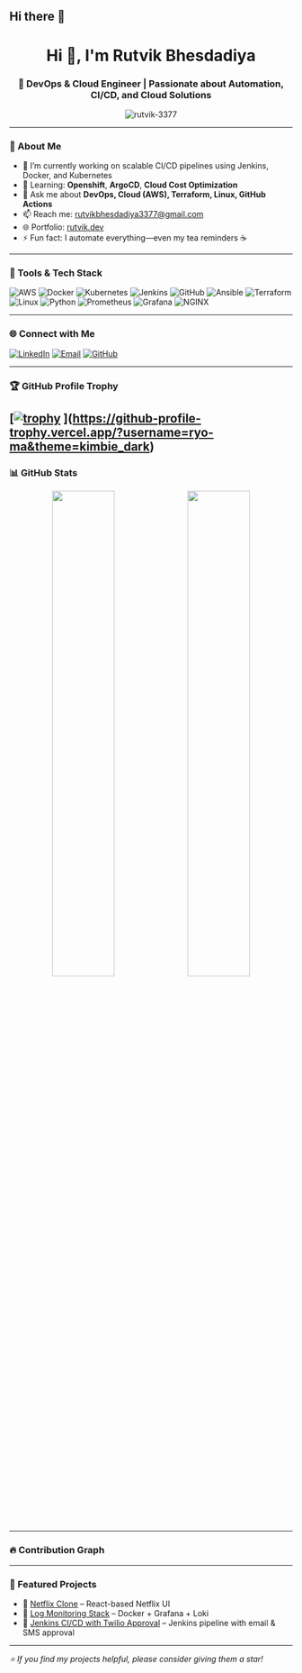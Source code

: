 ## Hi there 👋

<h1 align="center">Hi 👋, I'm Rutvik Bhesdadiya</h1>
<h3 align="center">🚀 DevOps & Cloud Engineer | Passionate about Automation, CI/CD, and Cloud Solutions</h3>

<p align="center">
  <img src="https://komarev.com/ghpvc/?username=rutvik-3377&label=Profile%20views&color=0e75b6&style=flat" alt="rutvik-3377" />
</p>

---

### 💫 About Me

- 🔭 I’m currently working on scalable CI/CD pipelines using Jenkins, Docker, and Kubernetes
- 🌱 Learning: **Openshift**, **ArgoCD**, **Cloud Cost Optimization**
- 💬 Ask me about **DevOps, Cloud (AWS), Terraform, Linux, GitHub Actions**
- 📫 Reach me: rutvikbhesdadiya3377@gmail.com
- 🌐 Portfolio: [rutvik.dev](https://github.com/rutvik-3377)
- ⚡ Fun fact: I automate everything—even my tea reminders ☕

---

### 🧰 Tools & Tech Stack

![AWS](https://img.shields.io/badge/AWS-232F3E?style=for-the-badge&logo=amazonaws&logoColor=white)
![Docker](https://img.shields.io/badge/Docker-2496ED?style=for-the-badge&logo=docker&logoColor=white)
![Kubernetes](https://img.shields.io/badge/Kubernetes-326CE5?style=for-the-badge&logo=kubernetes&logoColor=white)
![Jenkins](https://img.shields.io/badge/Jenkins-D24939?style=for-the-badge&logo=jenkins&logoColor=white)
![GitHub](https://img.shields.io/badge/GitHub-181717?style=for-the-badge&logo=github&logoColor=white)
![Ansible](https://img.shields.io/badge/Ansible-EE0000?style=for-the-badge&logo=ansible&logoColor=white)
![Terraform](https://img.shields.io/badge/Terraform-623CE4?style=for-the-badge&logo=terraform&logoColor=white)
![Linux](https://img.shields.io/badge/Linux-FCC624?style=for-the-badge&logo=linux&logoColor=black)
![Python](https://img.shields.io/badge/Python-3776AB?style=for-the-badge&logo=python&logoColor=white)
![Prometheus](https://img.shields.io/badge/Prometheus-E6522C?style=for-the-badge&logo=prometheus&logoColor=white)
![Grafana](https://img.shields.io/badge/Grafana-F46800?style=for-the-badge&logo=grafana&logoColor=white)
![NGINX](https://img.shields.io/badge/Nginx-009639?style=for-the-badge&logo=nginx&logoColor=white)

---

### 🌐 Connect with Me

[![LinkedIn](https://img.shields.io/badge/-Rutvik%20Bhesdadiya-blue?style=for-the-badge&logo=Linkedin&logoColor=white)](https://linkedin.com/in/rutvikbhesdadiya)
[![Email](https://img.shields.io/badge/-rutvikbhesdadiya3377@gmail.com-D14836?style=for-the-badge&logo=gmail&logoColor=white)](mailto:rutvikbhesdadiya3377@gmail.com)
[![GitHub](https://img.shields.io/badge/-GitHub-000000?style=for-the-badge&logo=github&logoColor=white)](https://github.com/rutvik-3377)

---

### 🏆 GitHub Profile Trophy

[[![trophy](https://github-profile-trophy.vercel.app/?username=rutvik-3377&theme=gruvbox&no-frame=true&row=1&column=7)](https://github.com/ryo-ma/github-profile-trophy)
](https://github-profile-trophy.vercel.app/?username=ryo-ma&theme=kimbie_dark)
---

### 📊 GitHub Stats

<p align="center">
  <img src="https://github-readme-stats.vercel.app/api?username=rutvik-3377&show_icons=true&theme=tokyonight" width="47%" />
  <img src="https://github-readme-stats.vercel.app/api/top-langs/?username=rutvik-3377&layout=compact&theme=tokyonight" width="47%" />
</p>

---

### 🔥 Contribution Graph



---

### 📂 Featured Projects

- 🔹 [Netflix Clone](https://github.com/rutvik-3377/Netflix_clone) – React-based Netflix UI  
- 🔹 [Log Monitoring Stack](https://github.com/rutvik-3377/Dockerized-Log-Monitoring-with-Grafana-Loki-Promtail) – Docker + Grafana + Loki  
- 🔹 [Jenkins CI/CD with Twilio Approval](https://github.com/rutvik-3377/Last-try.git) – Jenkins pipeline with email & SMS approval

---

_⭐️ If you find my projects helpful, please consider giving them a star!_
